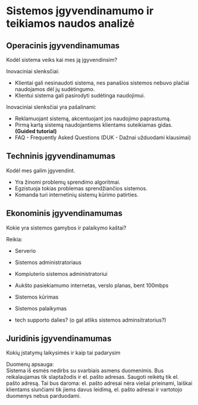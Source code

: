 # Sistemos įgyvendinamumo ir teikiamos naudos analizė

## Operacinis įgyvendinamumas

Kodėl sistema veiks kai mes ją įgyvendinsim?

Inovaciniai slenksčiai:

- Klientai gali nesinaudoti sistema, nes panašios sistemos nebuvo plačiai naudojamos dėl jų sudėtingumo.
- Klientui sistema gali pasirodyti sudėtinga naudojimui.

Inovaciniai slenksčiai yra pašalinami:

- Reklamuojant sistemą, akcentuojant jos naudojimo paprastumą.
- Pirmą kartą sistemą naudojantiems klientams suteikiamas gidas. **(Guided tutorial)**
- FAQ - Frequently Asked Questions (DUK - Dažnai užduodami klausimai)

## Techninis įgyvendinamumas

Kodėl mes galim įgyvendint.

- Yra žinomi problemų sprendimo algoritmai.
- Egzistuoja tokias problemas sprendžiančios sistemos.
- Komanda turi internetinių sistemų kūrimo patirties.

## Ekonominis įgyvendinamumas

Kokie yra sistemos gamybos ir palaikymo kaštai?

Reikia:

- Serverio
- Sistemos administratoriaus
- Kompiuterio sistemos administratoriui
- Aukšto pasiekiamumo internetas, verslo planas, bent 100mbps

- Sistemos kūrimas
- Sistemos palaikymas
- tech supporto dalies? (o gal atliks sistemos adminsitratorius?)


## Juridinis įgyvendinamumas

Kokių įstatymų laikysimės ir kaip tai padarysim

Duomenų apsauga:  
Sistema iš esmės nedirbs su svarbiais asmens duomenimis. Bus reikalaujamas tik slaptažodis ir el. pašto adresas.
Saugoti reikėtų tik el. pašto adresą. Tai bus daroma: el. pašto adresai nėra viešai prieinami, laiškai klientams siunčiami tik jiems davus leidimą, el. pašto adresai ir vartotojo duomenys nebus parduodami.
